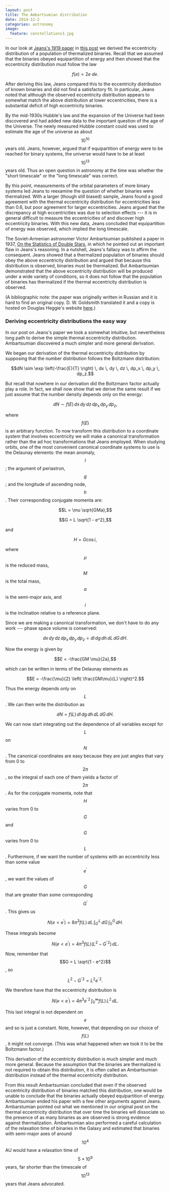 ```yaml
---
layout: post
title: The Ambartsumian distribution
date: 2014-12-2
categories: astronomy
image:
  feature: constellations3.jpg
---
```


In our look at [Jeans's 1919 paper][1] in [this post][2] we derived the
eccentricity distribution of a population of thermalized binaries.  Recall
that we assumed that the binaries obeyed equipartition of energy and then
showed that the eccentricity distribution must follow the law

$$f(e) = 2e \: de.$$

After deriving this law, Jeans compared this to the eccentricity
distribution of known binaries and did not find a satisfactory fit.  In
particular, Jeans noted that although the observed eccentricity distribution
appears to somewhat match the above distribution at lower eccentricities,
there is a substantial deficit of high eccentricity binaries.  

By the mid-1930s Hubble's law and the expansion of the Universe had been
discovered and had added new data to the important question of the age of
the Universe.  The newly measured Hubble constant could was used to estimate
the age of the universe as about $$10^{10}$$ years old.  Jeans, however,
argued that if equipartition of energy were to be reached for binary
systems, the universe would have to be at least $$10^{13}$$ years old.  Thus
an open question in astronomy at the time was whether the "short timescale"
or the "long timescale" was correct.  

By this point, measurements of the orbital parameters of more binary systems
led Jeans to reexamine the question of whether binaries were thermalized.
With a larger (though still biased) sample, Jeans found a good agreement
with the thermal eccentricity distribution for eccentricities less than 0.6,
but poor agreement for larger eccentricities.  Jeans argued that the
discrepancy at high eccentricities was due to selection effects --- it is in
general difficult to measure the eccentricities of and discover high
eccentricity binaries.  With this new data, Jeans concluded that
equipartition of energy was observed, which implied the long timescale.

The Soviet-Armenian astronomer Victor Ambartsumian published a paper in
1937, [On the Statistics of Double Stars][3], in which he pointed out an
important flaw in Jeans's reasoning.  In a nutshell, Jeans's fallacy was to
affirm the consequent.  Jeans showed that a thermalized population of
binaries should obey the above eccentricity distribution and argued that
because this distribution is observed, binaries must be thermalized.  But
Ambartsumian demonstrated that the above eccentricity distribution will be
produced under a wide variety of conditions, so it does not follow that the
population of binaries has thermalized if the thermal eccentricity
distribution is observed. 

(A bibliographic note: the paper was originally written in Russian and it is
hard to find an original copy.  D.  W. Goldsmith translated it and a copy is
hosted on Douglas Heggie's website [here][4].)

### Deriving eccentricity distributions the easy way

In our post on Jeans's paper we took a somewhat intuitive, but nevertheless
long path to derive the simple thermal eccentricity distribution.
Ambartsumian discovered a much simpler and more general derivation.

We began our derivation of the thermal eccentricity distribution by
supposing that the number distribution follows the Boltzmann distribution:

$$dN \sim \exp \left(-\frac{E}{T} \right) \, dx \, dy \, dz \, dp_x \, dp_y
\, dp_z.$$

But recall that nowhere in our derivation did the Boltzmann factor actually
play a role.  In fact, we shall now show that we derive the same result if
we just assume that the number density depends only on the energy:

$$dN \sim f(E) \, dx \, dy \, dz \, dp_x \, dp_y \, dp_z,$$

where $$f(E)$$ is an arbitrary function.  To now transform this distribution
to a coordinate system that involves eccentricity we will make a canonical
transformation rather than the ad hoc transformations that Jeans employed.
When studying orbits, one of the most convenient canonical coordinate
systems to use is the Delaunay elements: the mean anomaly, $$l$$; the
argument of periastron, $$g$$; and the longitude of ascending node, $$h$$.
Their corresponding conjugate momenta are:

$$L = \mu \sqrt{GMa},$$

$$G = L \sqrt{1 - e^2},$$

and

$$H = G \cos i,$$

where $$\mu$$ is the reduced mass, $$M$$ is the total mass, $$a$$ is the
semi-major axis, and $$i$$ is the inclination relative to a reference
plane.

Since we are making a canonical transformation, we don't have to do any
work --- phase space volume is conserved:

$$dx \, dy \, dz \, dp_x \, dp_y \, dp_z = dl \, dg \, dh \, dL \, dG \,
dH.$$

Now the energy is given by

$$E = -\frac{GM \mu}{2a},$$

which can be written in terms of the Delaunay elements as

$$E = -\frac{\mu}{2} \left( \frac{GM\mu}{L} \right)^2.$$

Thus the energy depends only on $$L$$.  We can then write the distribution
as

$$dN = f(L) \, dl \, dg \, dh \, dL \, dG \, dH.$$

We can now start integrating out the dependence of all variables except for
$$L$$ on $$N$$.  The canonical coordinates are easy because they are just
angles that vary from 0 to $$2\pi$$, so the integral of each one of them
yields a factor of $$2 \pi$$.  As for the conjugate momenta, note that $$H$$
varies from 0 to $$G$$ and $$G$$ varies from 0 to $$L$$.  Furthermore, if we
want the number of systems with an eccentricity less than some value
$$e^{\prime}$$, we want the values of $$G$$ that are greater than some
corresponding $$G^{\prime}$$.  This gives us

$$N(e < e^{\prime}) = 8 \pi^3 f(L) \, dL \, \int_{G^{\prime}}^L \, dG \,
\int_0^G \, dH.$$

These integrals become

$$N(e < e^{\prime}) = 4 \pi^3 f(L) (L^2 - G^{\prime \, 2}) \, dL.$$

Now, remember that $$G = L \sqrt{1 - e^2}$$, so 

$$L^2 - G^{\prime \, 2} = L^2 e^{\prime \, 2}.$$

We therefore have that the eccentricity distribution is

$$N(e < e^{\prime}) = 4 \pi^3 e^{\prime \, 2} \, \int_0^{\infty} f(L) \, L^2
\, dL.$$

This last integral is not dependent on $$e$$ and so is just a constant.
Note, however, that depending on our choice of $$f(L)$$, it might not
converge.  (This was what happened when we took it to be the Boltzmann
factor.)

This derivation of the eccentricity distribution is much simpler and much
more general.  Because the assumption that the binaries are thermalized is
not required to obtain this distribution, it is often called an Ambartsumian
distribution instead of the thermal eccentricity distribution.

From this result Ambartsumian concluded that even if the observed
eccentricity distribution of binaries matched this distribution, one would
be unable to conclude that the binaries actually obeyed equipartition of
energy.  Ambartsumian ended his paper with a few other arguments against
Jeans.  Ambarstumian pointed out what we mentioned in our original post on
the thermal eccentricity distribution that over time the binaries will
dissociate so the presence of as many binaries as are observed is strong
evidence against thermalization.  Ambartsumian also performed a careful
calculation of the relaxation time of binaries in the Galaxy and estimated
that binaries with semi-major axes of around $$10^4$$ AU would have a
relaxation time of $$5 \times 10^9$$ years, far shorter than the timescale
of $$10^{13}$$ years that Jeans advocated.

[1]: http://adsabs.harvard.edu/abs/1919MNRAS..79..408J
[2]: ../../astronomy/thermal-eccentricities
[3]: ../../papers/ambartsumian37.pdf
[4]: http://www.maths.ed.ac.uk/~douglas/Ambartsumian1937001.pdf 
